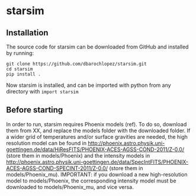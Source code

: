 # starsim

## Installation
The source code for starsim can be downloaded from GitHub and installed by running:

```
git clone https://github.com/dbarochlopez/starsim.git
cd starsim
pip install .
```

Now starsim is installed, and can be imported with python from any directory with `import starsim`

## Before starting
In order to run, starsim requires Phoenix models (ref). To do so, download them from XX, and replace the models folder with the downloaded folder. If a wider grid of temperatures and/or surface gravities are needed, the high resolution model can be found in http://phoenix.astro.physik.uni-goettingen.de/data/HiResFITS/PHOENIX-ACES-AGSS-COND-2011/Z-0.0/ (store them in models/Phoenix) and the intensity models in http://phoenix.astro.physik.uni-goettingen.de/data/SpecIntFITS/PHOENIX-ACES-AGSS-COND-SPECINT-2011/Z-0.0/ (store them in models/Phoenix_mu). 
IMPORTANT: if you download a new high-resolution model to models/Phoenix, the corresponding intensity model must be downloaded to models/Phoenix_mu, and vice versa.
